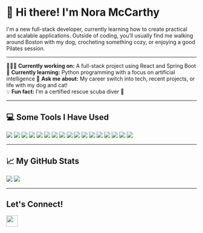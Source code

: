 # 👋 Hi there! I'm Nora McCarthy

I'm a new full-stack developer, currently learning how to create practical and scalable applications. Outside of coding, you’ll usually find me walking around Boston with my dog, crocheting something cozy, or enjoying a good Pilates session.

---

👩🏻‍💻 **Currently working on:** A full-stack project using React and Spring Boot  
🌱 **Currently learning:** Python programming with a focus on artificial intelligence
💬 **Ask me about:** My career switch into tech, recent projects, or life with my dog and cat!  
💡 **Fun fact:** I'm a certified rescue scuba diver 🤿

---

## 💻 Some Tools I Have Used

<p align="left">
  <img src="https://img.shields.io/badge/html5-%23E34F26.svg?style=for-the-badge&logo=html5&logoColor=white"/>
  <img src="https://img.shields.io/badge/javascript-%23323330.svg?style=for-the-badge&logo=javascript&logoColor=%23F7DF1E"/>
  <img src="https://img.shields.io/badge/Java-ED8B00?style=for-the-badge&logo=java&logoColor=white"/>
  <img src="https://img.shields.io/badge/python-3670A0?style=for-the-badge&logo=python&logoColor=ffdd54"/>
  <img src="https://img.shields.io/badge/css3-%231572B6.svg?style=for-the-badge&logo=css3&logoColor=white"/>
  <img src="https://img.shields.io/badge/bootstrap-%23563D7C.svg?style=for-the-badge&logo=bootstrap&logoColor=white"/>
  <img src="https://img.shields.io/badge/react-%2320232a.svg?style=for-the-badge&logo=react&logoColor=%2361DAFB"/>
  <img src="https://img.shields.io/badge/express.js-%23404d59.svg?style=for-the-badge&logo=express&logoColor=%2361DAFB"/>
  <img src="https://img.shields.io/badge/jquery-%230769AD.svg?style=for-the-badge&logo=jquery&logoColor=white"/>
  <img src="https://img.shields.io/badge/node.js-6DA55F?style=for-the-badge&logo=node.js&logoColor=white"/>
  <img src="https://img.shields.io/badge/NPM-%23000000.svg?style=for-the-badge&logo=npm&logoColor=white"/>
  <img src="https://img.shields.io/badge/flask-%23000.svg?style=for-the-badge&logo=flask&logoColor=white"/>
  <img src="https://img.shields.io/badge/Spring-6DB33F?style=for-the-badge&logo=spring&logoColor=white"/>
  <img src="https://img.shields.io/badge/MongoDB-%234ea94b.svg?style=for-the-badge&logo=mongodb&logoColor=white"/>
  <img src="https://img.shields.io/badge/mysql-%2300f.svg?style=for-the-badge&logo=mysql&logoColor=white"/>
  <img src="https://img.shields.io/badge/nginx-%23009639.svg?style=for-the-badge&logo=nginx&logoColor=white"/>
  <img src="https://img.shields.io/badge/AWS-%23FF9900.svg?style=for-the-badge&logo=amazon-aws&logoColor=white"/>
</p>

---

## 📈 My GitHub Stats

<div>
  <img src="https://github-readme-stats.vercel.app/api?username=noramccarthy&hide=stars&hide_rank=true&hide_title=true"/>
  <img src="https://github-readme-stats.vercel.app/api/top-langs/?username=noramccarthy&langs_count=3&hide_title=true"/>
</div>

---

## Let's Connect!
<a href="https://www.linkedin.com/in/nora-z-mccarthy/">
  <img src="https://cdn1.iconfinder.com/data/icons/logotypes/32/square-linkedin-512.png" height="30" width="30"/>
</a>

